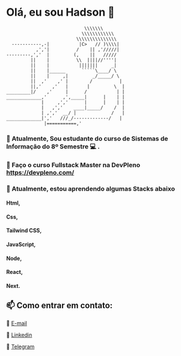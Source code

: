  # Olá, eu sou Hadson 👋

```
                             \\\\\\\
                            \\\\\\\\\\\\
                          \\\\\\\\\\\\\\\
  -----------,-|           |C>   // )\\\\|
           ,','|          /    || ,'/////|
---------,','  |         (,    ||   /////
         ||    |          \\  ||||//''''|
         ||    |           |||||||     _|
         ||    |______      `````\____/ \
         ||    |     ,|         _/_____/ \
         ||  ,'    ,' |        /          |
         ||,'    ,'   |       |         \  |
_________|/    ,'     |      /           | |
_____________,'      ,',_____|      |    | |
             |     ,','      |      |    | |
             |   ,','    ____|_____/    /  |
             | ,','  __/ |             /   |
_____________|','   ///_/-------------/   |
              |===========,'
```
    
 ### 🔭 Atualmente, Sou estudante do curso de Sistemas de Informação do 8º Semestre 💻 . 
 
  
 ### 📖 Faço o curso Fullstack Master na DevPleno https://devpleno.com/
 
 
 ### 🌱 Atualmente, estou aprendendo algumas Stacks abaixo
 #### Html, <br />
 #### Css, <br />
 #### Tailwind CSS, <br />
 #### JavaScript, <br />
 #### Node, <br />
 #### React, <br />
 #### Next. <br />
 
 
 ##  📫 Como entrar em contato:

📧 <a href="mailto:hadsonmartins10@gmail.com" target="_blank">E-mail</a>
 
🧳 <a href="https://www.linkedin.com/in/hadsonmartins/" target="_blank">Linkedin</a>

💬 <a href="https://t.me/hadsonmartins" target="_blank">Telegram</a>


                            
<!--
**Hadsondev/Hadsondev** is a ✨ _special_ ✨ repository because its `README.md` (this file) appears on your GitHub profile.

Here are some ideas to get you started:

- 🔭 I’m currently working on ...
- 🌱 I’m currently learning ...
- 👯 I’m looking to collaborate on ...
- 🤔 I’m looking for help with ...
- 💬 Ask me about ...
- 📫 How to reach me: ...
- 😄 Pronouns: ...
- ⚡ Fun fact: ...
-->
